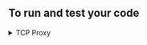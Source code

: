 

## To run and test your code

<details><summary>TCP Proxy </summary>
For server side

```console
go run tcpProxy.go
```

Create a simple http.server from python, where you have some files

``` console
python -m http.server 10000
```

Curl command
```console
curl -i -X GET 127.0.0.1:80
```
</details>
 